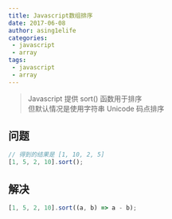 ```yaml
---
title: Javascript数组排序
date: 2017-06-08
author: asing1elife
categories:
 - javascript
 - array
tags:
 - javascript
 - array
---
```

> Javascript 提供 sort() 函数用于排序  
> 但默认情况是使用字符串 Unicode 码点排序  

## 问题
```javascript
// 得到的结果是 [1, 10, 2, 5]
[1, 5, 2, 10].sort();
```

## 解决
```javascript
[1, 5, 2, 10].sort((a, b) => a - b);
```